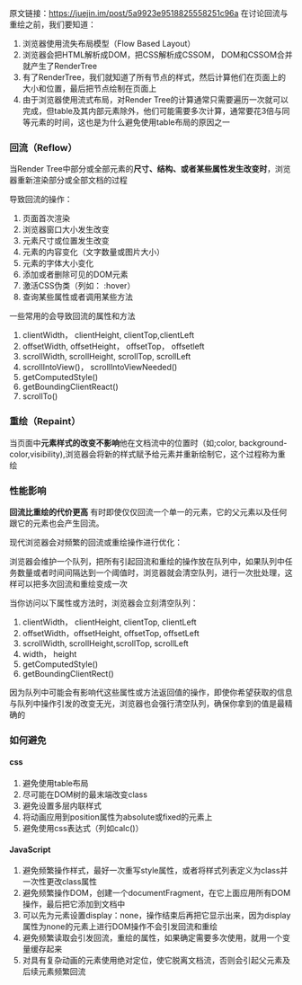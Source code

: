 
原文链接：https://juejin.im/post/5a9923e9518825558251c96a
在讨论回流与重绘之前，我们要知道：
1. 浏览器使用流失布局模型（Flow Based Layout）
2. 浏览器会把HTML解析成DOM，把CSS解析成CSSOM， DOM和CSSOM合并就产生了RenderTree
3. 有了RenderTree，我们就知道了所有节点的样式，然后计算他们在页面上的大小和位置，最后把节点绘制在页面上
4. 由于浏览器使用流式布局，对Render Tree的计算通常只需要遍历一次就可以完成，但table及其内部元素除外，他们可能需要多次计算，通常要花3倍与同等元素的时间，这也是为什么避免使用table布局的原因之一

### 回流（Reflow）
当Render Tree中部分或全部元素的**尺寸、结构、或者某些属性发生改变时**，浏览器重新渲染部分或全部文档的过程

导致回流的操作：
1. 页面首次渲染
2. 浏览器窗口大小发生改变
3. 元素尺寸或位置发生改变
4. 元素的内容变化（文字数量或图片大小）
5. 元素的字体大小变化
6. 添加或者删除可见的DOM元素
7. 激活CSS伪类（列如：   :hover）
8. 查询某些属性或者调用某些方法


一些常用的会导致回流的属性和方法
1. clientWidth， clientHeight, clientTop,clientLeft
2. offsetWidth, offsetHeight， offsetTop， offsetleft
3. scrollWidth, scrollHeight, scrollTop, scrollLeft
4. scrollIntoView()， scrollIntoViewNeeded()
5. getComputedStyle()
6. getBoundingClientReact()
7. scrollTo()


### 重绘（Repaint）
当页面中**元素样式的改变不影响**他在文档流中的位置时（如;color, background-color,visibility),浏览器会将新的样式赋予给元素并重新绘制它，这个过程称为重绘

### 性能影响
**回流比重绘的代价更高**
有时即使仅仅回流一个单一的元素，它的父元素以及任何跟它的元素也会产生回流。

现代浏览器会对频繁的回流或重绘操作进行优化：

浏览器会维护一个队列，把所有引起回流和重绘的操作放在队列中，如果队列中任务数量或者时间间隔达到一个阈值时，浏览器就会清空队列，进行一次批处理，这样可以把多次回流和重绘变成一次

当你访问以下属性或方法时，浏览器会立刻清空队列：
1. clientWidth， clientHeight, clientTop, clientLeft
2. offsetWidth，offsetHeight, offsetTop, offsetLeft
3. scrollWidth, scrollHeight,scrollTop, scrollLeft
4. width， height
5. getComputedStyle()
6. getBoundingClientRect()

因为队列中可能会有影响代这些属性或方法返回值的操作，即使你希望获取的信息与队列中操作引发的改变无光，浏览器也会强行清空队列，确保你拿到的值是最精确的

### 如何避免
#### css
1. 避免使用table布局
2. 尽可能在DOM树的最末端改变class
3. 避免设置多层内联样式
4. 将动画应用到position属性为absolute或fixed的元素上
5. 避免使用css表达式（列如calc()）

#### JavaScript
1. 避免频繁操作样式，最好一次重写style属性，或者将样式列表定义为class并一次性更改class属性
2. 避免频繁操作DOM，创建一个documentFragment，在它上面应用所有DOM操作，最后把它添加到文档中
3. 可以先为元素设置display：none，操作结束后再把它显示出来，因为display属性为none的元素上进行DOM操作不会引发回流和重绘
4. 避免频繁读取会引发回流，重绘的属性，如果确定需要多次使用，就用一个变量缓存起来
5. 对具有复杂动画的元素使用绝对定位，使它脱离文档流，否则会引起父元素及后续元素频繁回流